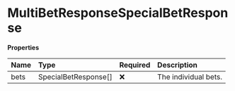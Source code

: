 # MultiBetResponseSpecialBetResponse

**Properties**

| Name | Type                 | Required | Description          |
| :--- | :------------------- | :------- | :------------------- |
| bets | SpecialBetResponse[] | ❌       | The individual bets. |
